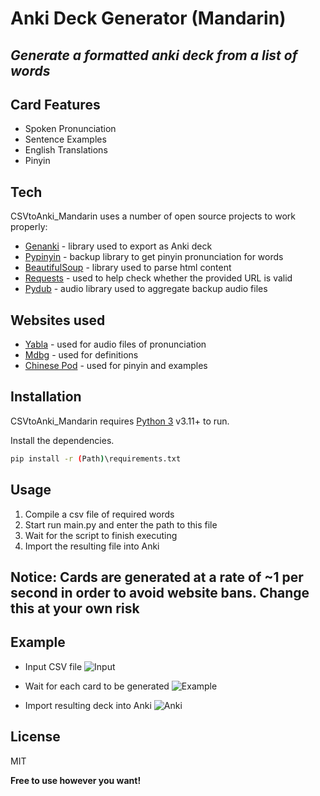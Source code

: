 # Anki Deck Generator (Mandarin)
## _Generate a formatted anki deck from a list of words_


## Card Features

- Spoken Pronunciation
- Sentence Examples
- English Translations
- Pinyin


## Tech

CSVtoAnki_Mandarin uses a number of open source projects to work properly:

- [Genanki] - library used to export as Anki deck
- [Pypinyin] - backup library to get pinyin pronunciation for words
- [BeautifulSoup] - library used to parse html content
- [Requests] - used to help check whether the provided URL is valid
- [Pydub] - audio library used to aggregate backup audio files
  

## Websites used

- [Yabla] - used for audio files of pronunciation
- [Mdbg] - used for definitions
- [Chinese Pod] - used for pinyin and examples


## Installation

CSVtoAnki_Mandarin requires [Python 3](https://www.python.org/downloads//) v3.11+ to run.

Install the dependencies.

```sh
pip install -r (Path)\requirements.txt
```

## Usage

  1. Compile a csv file of required words
  2. Start run main.py and enter the path to this file
  3. Wait for the script to finish executing
  4. Import the resulting file into Anki


## Notice: Cards are generated at a rate of ~1 per second in order to avoid website bans. Change this at your own risk


## Example
- Input CSV file
![Input](https://github.com/DavidJohnKelly/CSVtoAnki_Mandarin/assets/79090791/56a757ba-8381-4114-91ef-f57d570de90d)

- Wait for each card to be generated
![Example](https://github.com/DavidJohnKelly/CSVtoAnki_Mandarin/assets/79090791/dd1b834d-cff9-490d-a911-bdac36416813)

- Import resulting deck into Anki
![Anki](https://github.com/DavidJohnKelly/CSVtoAnki_Mandarin/assets/79090791/a1ce0f8b-f84f-4020-aa7a-af1e3fa2ccaa)


## License

MIT

**Free to use however you want!**

  [Genanki]: <https://github.com/kerrickstaley/genanki>
  [Pypinyin]: <https://github.com/mozillazg/python-pinyin>
  [BeautifulSoup]: <https://github.com/wention/BeautifulSoup4>
  [Requests]: <https://github.com/psf/requests>
  [Pydub]: <https://github.com/jiaaro/pydub>

  [Yabla]: <https://chinese.yabla.com/chinese-english-pinyin-dictionary.php>
  [Mdbg]: <https://www.mdbg.net/chinese/dictionary>
  [Chinese Pod]: <https://www.chinesepod.com/dictionary/>

